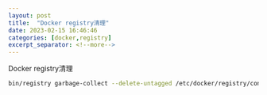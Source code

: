 ```yaml
---
layout: post
title:  "Docker registry清理"
date: 2023-02-15 16:46:46
categories: [docker,registry]
excerpt_separator: <!--more-->
---
```

Docker registry清理
<!--more-->

```bash
bin/registry garbage-collect --delete-untagged /etc/docker/registry/config.yml
```